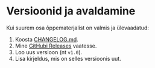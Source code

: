 # Versioonid ja avaldamine

Kui suurem osa õppematerjalist on valmis ja ülevaadatud:

1. Koosta [CHANGELOG.md](materjalid/8_Moistete_ja_toovahendite_selgitused.md#changelogmd-fail).
2. Mine [GitHubi Releases](materjalid/8_Moistete_ja_toovahendite_selgitused.md#github-release) vaatesse.
3. Loo uus versioon (nt `v1.0`).
4. Lisa kirjeldus, mis on selles versioonis uut.